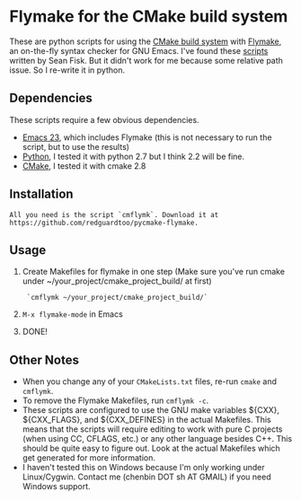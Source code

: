Flymake for the CMake build system
==================================

These are python scripts for using the [CMake build system](http://www.cmake.org/) with [Flymake](http://flymake.sourceforge.net/), an on-the-fly syntax checker for GNU Emacs. I've found these [scripts](https://github.com/seanfisk/cmake-flymake) written by Sean Fisk. But it didn't work for me because some relative path issue. So I re-write it in python.

Dependencies
------------

These scripts require a few obvious dependencies.

* [Emacs 23](http://www.gnu.org/software/emacs/), which includes Flymake (this is not necessary to run the script, but to use the results)
* [Python](http://www.python.org/software/bash/), I tested it with python 2.7 but I think 2.2 will be fine.
* [CMake](http://www.cmake.org/), I tested it with cmake 2.8

Installation
------------

	All you need is the script `cmflymk`. Download it at https://github.com/redguardtoo/pycmake-flymake.

Usage
---

1. Create Makefiles for flymake in one step (Make sure you've run cmake under ~/your_project/cmake_project_build/ at first)

        `cmflymk ~/your_project/cmake_project_build/`
	
2. `M-x flymake-mode` in Emacs
3. DONE!

Other Notes
-----------

* When you change any of your `CMakeLists.txt` files, re-run `cmake` and `cmflymk`.
* To remove the Flymake Makefiles, run `cmflymk -c`.
* These scripts are configured to use the GNU make variables ${CXX}, ${CXX\_FLAGS}, and ${CXX\_DEFINES} in the actual Makefiles. This means that the scripts will require editing to work with pure C projects (when using CC, CFLAGS, etc.) or any other language besides C++. This should be quite easy to figure out. Look at the actual Makefiles which get generated for more information.
* I haven't tested this on Windows because I'm only working under Linux/Cygwin. Contact me (chenbin DOT sh AT GMAIL) if you need Windows support.

